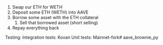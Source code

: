 1. Swap our ETH for WETH
2. Deposit some ETH (WETH) into AAVE
3. Borrow some asset with the ETH collateral
    1. Sell that borrowed asset (short selling)
4. Repay everything back


Testing:
Integration tests: Kovan
Unit tests: Mainnet-fork# aave_brownie_py

